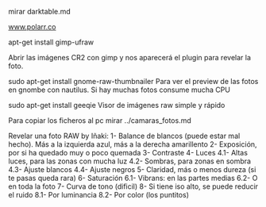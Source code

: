 mirar darktable.md

www.polarr.co


apt-get install gimp-ufraw

Abrir las imágenes CR2 con gimp y nos aparecerá el plugin para revelar la foto.


sudo apt-get install gnome-raw-thumbnailer
Para ver el preview de las fotos en gnombe con nautilus.
Si hay muchas fotos consume mucha CPU


sudo apt-get install geeqie
Visor de imágenes raw simple y rápido


Para copiar los ficheros al pc mirar ../camaras_fotos.md


Revelar una foto RAW by Iñaki:
1- Balance de blancos (puede estar mal hecho). Más a la izquierda azul, más a la derecha amarillento
2- Exposición, por si ha quedado muy o poco quemada
3- Contraste
4- Luces
4.1- Altas luces, para las zonas con mucha luz
4.2- Sombras, para zonas en sombra
4.3- Ajuste blancos
4.4- Ajuste negros
5- Claridad, más o menos dureza (si te pasas queda rara)
6- Saturación
6.1- Vibrans: en las partes medias
6.2- O en toda la foto
7- Curva de tono (dificil)
8- Si tiene iso alto, se puede reducir el ruido
8.1- Por luminancia
8.2- Por color (los puntitos)

